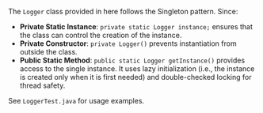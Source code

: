 
The `Logger` class provided in here follows the Singleton pattern. Since:

- **Private Static Instance**: `private static Logger instance;` ensures that the class can control the creation of the instance.
- **Private Constructor**: `private Logger()` prevents instantiation from outside the class.
- **Public Static Method**: `public static Logger getInstance()` provides access to the single instance. It uses lazy initialization (i.e., the instance is created only when it is first needed) and double-checked locking for thread safety.

See `LoggerTest.java` for usage examples.
